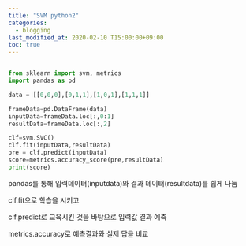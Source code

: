 ```yaml
---
title: "SVM python2"
categories: 
  - blogging
last_modified_at: 2020-02-10 T15:00:00+09:00
toc: true
---
```


~~~python

from sklearn import svm, metrics
import pandas as pd

data = [[0,0,0],[0,1,1],[1,0,1],[1,1,1]]

frameData=pd.DataFrame(data)
inputData=frameData.loc[:,0:1]
resultData=frameData.loc[:,2]

clf=svm.SVC()
clf.fit(inputData,resultData)
pre = clf.predict(inputData)
score=metrics.accuracy_score(pre,resultData)
print(score)


~~~


pandas를 통해 입력데이터(inputdata)와 결과 데이터(resultdata)를 쉽게 나눔

clf.fit으로 학습을 시키고

clf.predict로 교육시킨 것을 바탕으로 입력값 결과 예측

metrics.accuracy로 예측결과와 실제 답을 비교